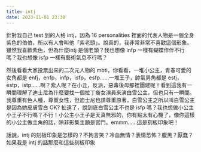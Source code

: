 ```yaml
---
title: intj
date: 2023-11-01 23:38
---
```

針對我自己 test 到的人格 intj，因為 16 personalities 裡面的代表人物是一個全身紫色的伯伯，所以有人會叫他「紫老頭」。說真的，我非常非常不喜歡這個形象。雖然我喜歡紫色，但為什麼intj 是個老頭？我也想像 infp 一樣有蝴蝶作伴不行嗎？我也想像 isfp 一樣有藝術氣息不行嗎？

然後看看大家投票出來的二次元人物的 mbti，你看看，一堆小公主，青春可愛的女角都是 enfj，enfp，infp，isfp，esfp……一堆王子，帥氣男角都是 estj，estp，istp……啊？紫人呢？在小丑，反派，惡毒後母那裡團建呢！看到這我有一瞬間理解了迪士尼為什麼要找一個拉丁裔女演員來演白雪公主，但也只有一瞬間。我尊重有色人種，尊重女性，但迪士尼也請尊重原著，白雪公主之所以叫白雪公主是因為她皮膚雪白 OK? 扯遠了，說到底白雪公主不也是 isfp 嗎？我也想做小公主小王子不行嗎？不行！小公主小王子是天真無邪的，你有點太有心機了，像你這樣的小公主做主角的話，除非影集主題是宮鬥。emmm……這是刻板印象吧！

話說，intj 的刻板印象是怎樣的？不拘言笑？冷血無情？表情恐怖？腹黑？厭蠢？如果我是 intj 的話那麼和這些刻板印象